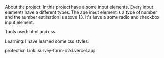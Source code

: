 About the project:
    In this project have a some input elements.
    Every input elements have a different types.
    The age input element is a type of number and the number estimation is above 13.
    It's have a some radio and checkbox input element.

Tools used: html and css.

Learning: I have learned some css styles.

protection Link: survey-form-o2xi.vercel.app
